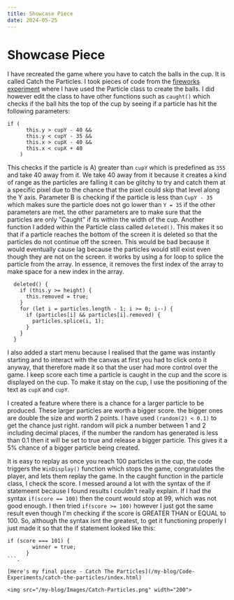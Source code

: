 ```yaml
---
title: Showcase Piece
date: 2024-05-25
---
```


# Showcase Piece

I have recreated the game where you have to catch the balls in the cup. It is called Catch the Particles. I took pieces of code from the [fireworks experiment](https://github.com/450186/my-blog/_posts/2024-04-25-Javascript-Classes.md) where I have used the Particle class to create the balls. I did however edit the class to have other functions such as `caught()` which checks if the ball hits the top of the cup by seeing if a
particle has hit the following parameters:
```
if (
      this.y > cupY - 40 &&
      this.y < cupY - 35 &&
      this.x > cupX - 40 &&
      this.x < cupX + 40
    )
```
This checks if the particle is A) greater than `cupY` which is predefined as `355` and take 40 away from it. We take 40 away from it because it creates a kind of range as the particles are falling
it can be glitchy to try and catch them at a specific pixel due to the chance that the pixel could skip that level along the Y axis. Parameter B is checking if the particle is less than `CupY - 35`
which makes sure the particle does not go lower than `Y = 35` if the other parameters are met. the other parameters are to make sure that the particles are only "Caught" if its within the width of
the cup. Another function I added within the Particle class called `deleted()`. This makes it so that if a particle reaches the bottom of the screen it is deleted so that the particles do not 
continue off the screen. This would be bad because it would eventually cause lag because the particles would still exist even though they are not on the screen. it works by using a for loop to 
splice the particle from the array. In essence, it removes the first index of the array to make space for a new index in the array.
```
  deleted() {
    if (this.y >= height) {
      this.removed = true;
    }
    for (let i = particles.length - 1; i >= 0; i--) {
      if (particles[i] && particles[i].removed) {
        particles.splice(i, 1);
      }
    }
  }
```

I also added a start menu because I realised that the game was instantly starting and to interact with the canvas at first you had to click onto it anyway, that therefore made it so that the user
had more control over the game. I keep score each time a particle is caught in the cup and the score is displayed on the cup. To make it stay on the cup, I use the positioning of the text as
`cupX` and `cupY`. 

I created a feature where there is a chance for a larger particle to be produced. These larger particles are worth a bigger score. the bigger ones are double the size and worth 2 points. I
have used `(random(2) < 0.1)` to get the chance just right. random will pick a number between 1 and 2 including decimal places, if the number the random has generated is less than 0.1 then it 
will be set to true and release a bigger particle. This gives it a 5% chance of a bigger particle being created. 

It is easy to replay as once you reach 100 particles in the cup, the code triggers the `WinDisplay()` function which stops the game, congratulates the player, and lets them replay the game.
In the caught function in the particle class, I check the score. I messed around a lot with the syntax of the if statemeent because I found results I couldn't really explain. If I had the
syntax `if(score == 100)` then the count would stop at 99, which was not good enough. I then tried `if(score >= 100)` however I just got the same result even though I'm checking if the score 
is GREATER THAN or EQUAL to 100. So, although the syntax isnt the greatest, to get it functioning properly I just made it so that the if statement looked like this:
```
if (score === 101) {
        winner = true;
      }
```.

[Here's my final piece - Catch The Particles](/my-blog/Code-Experiments/catch-the-particles/index.html)

<img src="/my-blog/Images/Catch-Particles.png" width="200">
